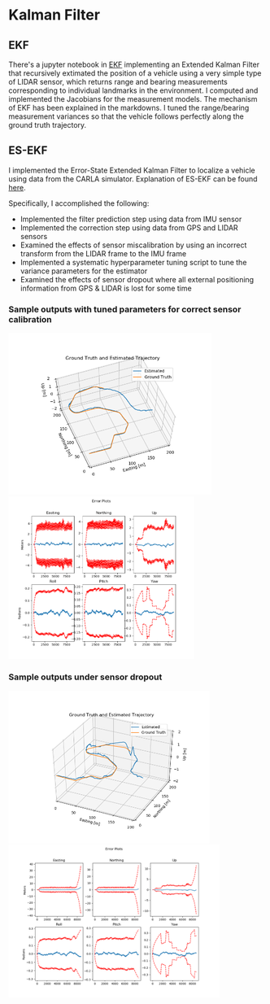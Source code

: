 # Kalman Filter
## EKF
There's a jupyter notebook in [EKF](EKF) implementing an Extended Kalman Filter that recursively extimated the position of a vehicle using a very simple type of LIDAR sensor, which returns range and bearing measurements corresponding to individual landmarks in the environment. I computed and implemented the Jacobians for the measurement models. The mechanism of EKF has been explained in the markdowns. I tuned the range/bearing measurement variances so that the vehicle follows perfectly along the ground truth trajectory.

## ES-EKF
I implemented the Error-State Extended Kalman Filter to localize a vehicle using data from the CARLA simulator. Explanation of ES-EKF can be found [here](ES-EKF/EKF%20FOR%20VEHICULAR%20STATE.pdf).

Specifically, I accomplished the following:
- Implemented the filter prediction step using data from IMU sensor
- Implemented the correction step using data from GPS and LIDAR sensors
- Examined the effects of sensor miscalibration by using an incorrect transform from the LIDAR frame to the IMU frame
- Implemented a systematic hyperparameter tuning script to tune the variance parameters for the estimator
- Examined the effects of sensor dropout where all external positioning information from GPS & LIDAR is lost for some time

### Sample outputs with tuned parameters for correct sensor calibration

<img src="https://github.com/Geniussh/Self-Driving-Car-Projects/blob/main/Demo%20Images/ES-EKF1.png" width="400px"><img src="https://github.com/Geniussh/Self-Driving-Car-Projects/blob/main/Demo%20Images/ES-EKF2.png" width="365px">

### Sample outputs under sensor dropout
<img src="https://github.com/Geniussh/Self-Driving-Car-Projects/blob/main/Demo%20Images/ES-EKF3.png" height="300px"><img src="https://github.com/Geniussh/Self-Driving-Car-Projects/blob/main/Demo%20Images/ES-EKF4.png" height="300px">
